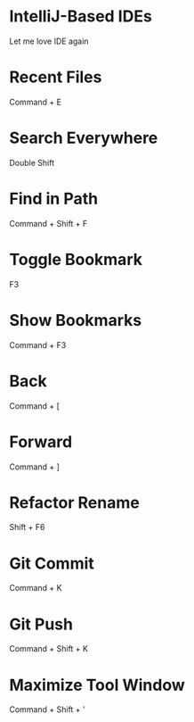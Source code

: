 IntelliJ-Based IDEs
===================
Let me love IDE again

# Recent Files
Command + E

# Search Everywhere
Double Shift

# Find in Path
Command + Shift + F

# Toggle Bookmark
F3

# Show Bookmarks
Command + F3

# Back
Command + [

# Forward
Command + ]

# Refactor Rename
Shift + F6

# Git Commit
Command + K

# Git Push
Command + Shift + K

# Maximize Tool Window
Command + Shift + '

